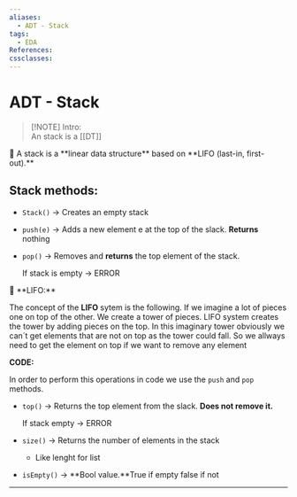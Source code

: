 ```yaml
---
aliases:
  - ADT - Stack
tags:
  - EDA
References: 
cssclasses:
---
```

# ADT - Stack

> [!NOTE] Intro:  
> An stack is a [[DT]] 

<aside>
💬 A stack is a **linear data structure** based on **LIFO (last-in, first-out).**

</aside>


## Stack methods:

- `Stack()` → Creates an empty stack
- `push(e)` → Adds a new element e at the top of the slack. **Returns** nothing
- `pop()` → Removes and **returns** the top element of the stack.
    
    If stack is empty → ERROR
    

<aside>
💬 **LIFO:**

The concept of the **LIFO** sytem is the following. If we imagine a lot of pieces one on top of the other. We create a tower of pieces. LIFO system creates the tower by adding pieces on the top. In this imaginary tower obviously we can´t get elements that are not on top as the tower could fall. So we allways need to get the element on top if we want to remove any element

**CODE:**

In order to perform this operations in code we use the `push` and `pop` methods.

</aside>

- `top()` → Returns the top element from the slack. **Does not remove it.**
    
    If stack empty → ERROR
    
- `size()` → Returns the number of elements in the stack
    - Like lenght for list
- `isEmpty()` → **Bool value.**True if empty false if not

***